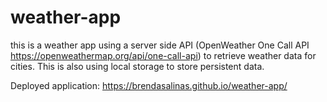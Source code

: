 # weather-app

this is a weather app using a server side API (OpenWeather One Call API https://openweathermap.org/api/one-call-api) to retrieve weather data for cities. This is also using local storage to store persistent data. 

Deployed application: https://brendasalinas.github.io/weather-app/

